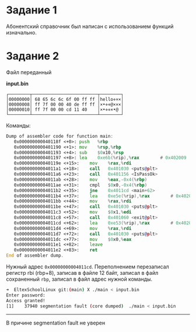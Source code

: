 # Задание 1

Абонентский справочник был написан с использованием функций изначально. 

# Задание 2 

Файл переданный
 
**input.bin**
```
┌────────┬─────────────────────────┬────────┐
│00000000│ 68 65 6c 6c 6f 00 ff ff │hello⋄××│
│00000008│ ff 7f 00 00 40 de ff ff │×•⋄⋄@×××│
│00000010│ ff 7f 00 00 cd 11 40    │×•⋄⋄×•@ │
└────────┴─────────────────────────┴────────┘
```
Команды:

``` asm
Dump of assembler code for function main:
   0x000000000040118f <+0>:	push   %rbp
   0x0000000000401190 <+1>:	mov    %rsp,%rbp
   0x0000000000401193 <+4>:	sub    $0x10,%rsp
   0x0000000000401197 <+8>:	lea    0xe6b(%rip),%rax        # 0x402009
   0x000000000040119e <+15>:	mov    %rax,%rdi
   0x00000000004011a1 <+18>:	call   0x401030 <puts@plt>
   0x00000000004011a6 <+23>:	call   0x401156 <IsPassOk>
   0x00000000004011ab <+28>:	mov    %eax,-0x4(%rbp)
   0x00000000004011ae <+31>:	cmpl   $0x0,-0x4(%rbp)
   0x00000000004011b2 <+35>:	jne    0x4011cd <main+62>
   0x00000000004011b4 <+37>:	lea    0xe5e(%rip),%rax        # 0x402019
   0x00000000004011bb <+44>:	mov    %rax,%rdi
   0x00000000004011be <+47>:	call   0x401030 <puts@plt>
   0x00000000004011c3 <+52>:	mov    $0x1,%edi
   0x00000000004011c8 <+57>:	call   0x401060 <exit@plt>
   0x00000000004011cd <+62>:	lea    0xe53(%rip),%rax        # 0x402027 (в этом адресе хранится нужная строка)
   0x00000000004011d4 <+69>:	mov    %rax,%rdi
   0x00000000004011d7 <+72>:	call   0x401030 <puts@plt>
   0x00000000004011dc <+77>:	mov    $0x0,%eax
   0x00000000004011e1 <+82>:	leave
   0x00000000004011e2 <+83>:	ret
End of assembler dump.
```
Нужный адрес `0x00000000004011cd`.
Переполнением перезаписал регистр rbi (rbp+8), записав в файле 12 байт, записал в файл сохраненный `rbp`, записал в файл адрес нужной команды. 

``` sh
➜  EltexSchoolLinux git:(main) X ./main < input.bin 
Enter password:
Access granted!
[1]    37940 segmentation fault (core dumped)  ./main < input.bin
```

---

В причине segmentation fault  не уверен 
